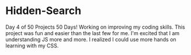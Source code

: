 # Hidden-Search

Day 4 of 50 Projects 50 Days! Working on improving my coding skills. This project was fun and easier than the last few for me. I'm excited that I am understanding JS more and more. I realized I could use more hands on learning with my CSS. 